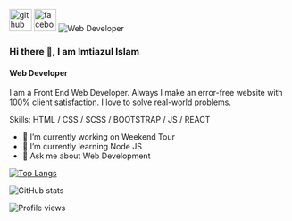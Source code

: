 [<img src='https://cdn.jsdelivr.net/npm/simple-icons@3.0.1/icons/github.svg' alt='github' height='40'>](https://github.com/imtiajul37)  [<img src='https://cdn.jsdelivr.net/npm/simple-icons@3.0.1/icons/facebook.svg' alt='facebook' height='40'>](https://www.facebook.com/imtiajul37)
![Web Developer](https://scontent.fdac14-1.fna.fbcdn.net/v/t39.30808-6/281902401_151654910706410_4618759077895989010_n.jpg?stp=dst-jpg_p640x640&_nc_cat=110&ccb=1-6&_nc_sid=e3f864&_nc_eui2=AeHFF72bDskF_Uy98XgOImGfDefqcm9fGLAN5-pyb18YsMAeXl1w3egUohP-SXXo8MpgBYo1anCLD1fmhFlOsi2j&_nc_ohc=19HBp9XTCW8AX_kmWcZ&_nc_ht=scontent.fdac14-1.fna&oh=00_AT_YUn9FuymZl3vx0xk78fhDW5104utl_7RF-Kz0M60QsA&oe=6287FD56)

### Hi there 👋, I am Imtiazul Islam
#### Web Developer

I am a Front End Web Developer. Always I make an error-free website with 100% client satisfaction. I love to solve real-world problems.

Skills: HTML / CSS / SCSS / BOOTSTRAP / JS  / REACT 

- 🔭 I’m currently working on Weekend Tour 
- 🌱 I’m currently learning Node JS 
- 💬 Ask me about Web Development 


  

[![Top Langs](https://github-readme-stats.vercel.app/api/top-langs/?username=imtiajul37)](https://github.com/anuraghazra/github-readme-stats)

![GitHub stats](https://github-readme-stats.vercel.app/api?username=imtiajul37&show_icons=true)  

![Profile views](https://gpvc.arturio.dev/imtiajul37)  
